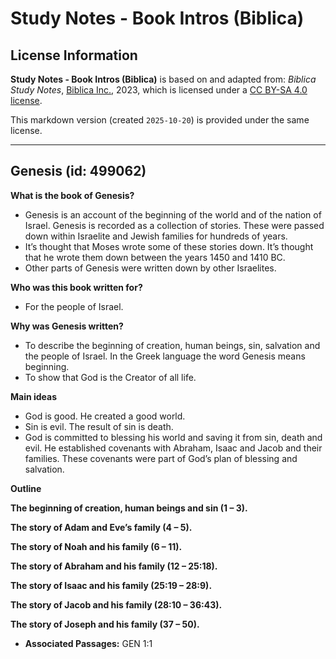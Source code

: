 # Study Notes - Book Intros (Biblica)

## License Information

**Study Notes - Book Intros (Biblica)** is based on and adapted from: _Biblica Study Notes_, [Biblica Inc.](https://www.biblica.com/), 2023, which is licensed under a [CC BY-SA 4.0 license](https://creativecommons.org/licenses/by-sa/4.0/legalcode.en).

This markdown version (created `2025-10-20`) is provided under the same license.



--------------------------------

## Genesis (id: 499062)

**What is the book of Genesis?**

* Genesis is an account of the beginning of the world and of the nation of Israel. Genesis is recorded as a collection of stories. These were passed down within Israelite and Jewish families for hundreds of years.
* It’s thought that Moses wrote some of these stories down. It’s thought that he wrote them down between the years 1450 and 1410 BC.
* Other parts of Genesis were written down by other Israelites.

**Who was this book written for?**

* For the people of Israel.

**Why was Genesis written?**

* To describe the beginning of creation, human beings, sin, salvation and the people of Israel. In the Greek language the word Genesis means beginning.
* To show that God is the Creator of all life.

**Main ideas**

* God is good. He created a good world.
* Sin is evil. The result of sin is death.
* God is committed to blessing his world and saving it from sin, death and evil. He established covenants with Abraham, Isaac and Jacob and their families. These covenants were part of God’s plan of blessing and salvation.

**Outline**

**The beginning of creation, human beings and sin (1 – 3\).**

**The story of Adam and Eve’s family (4 – 5\).**

**The story of Noah and his family (6 – 11\).**

**The story of Abraham and his family (12 – 25:18\).**

**The story of Isaac and his family (25:19 – 28:9\).**

**The story of Jacob and his family (28:10 – 36:43\).**

**The story of Joseph and his family (37 – 50\).**

* **Associated Passages:** GEN 1:1

